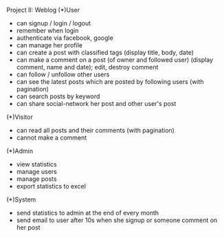 Project II: Weblog
(*)User
- can signup / login / logout
- remember when login
- authenticate via facebook, google
- can manage her profile
- can create a post with classified tags (display title, body, date)
- can make a comment on a post (of owner and followed user) (display comment, name and date); edit, destroy comment
- can follow / unfollow other users
- can see the latest posts which are posted by following users (with pagination)
- can search posts by keyword
- can share social-network her post and other user's post

(*)Visitor
- can read all posts and their comments (with pagination)
- cannot make a comment

(*)Admin
- view statistics
- manage users
- manage posts
- export statistics to excel

(*)System
- send statistics to admin at the end of every month
- send email to user after 10s when she signup or someone comment on her post
